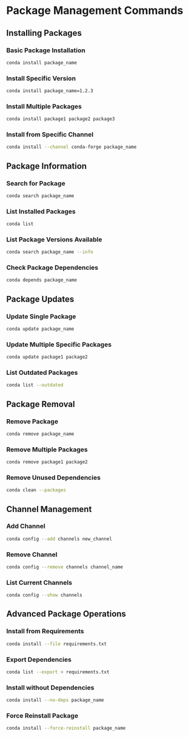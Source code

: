 # Package Management Commands

## Installing Packages

### Basic Package Installation
```bash
conda install package_name
```

### Install Specific Version
```bash
conda install package_name=1.2.3
```

### Install Multiple Packages
```bash
conda install package1 package2 package3
```

### Install from Specific Channel
```bash
conda install --channel conda-forge package_name
```

## Package Information

### Search for Package
```bash
conda search package_name
```

### List Installed Packages
```bash
conda list
```

### List Package Versions Available
```bash
conda search package_name --info
```

### Check Package Dependencies
```bash
conda depends package_name
```

## Package Updates

### Update Single Package
```bash
conda update package_name
```

### Update Multiple Specific Packages
```bash
conda update package1 package2
```

### List Outdated Packages
```bash
conda list --outdated
```

## Package Removal

### Remove Package
```bash
conda remove package_name
```

### Remove Multiple Packages
```bash
conda remove package1 package2
```

### Remove Unused Dependencies
```bash
conda clean --packages
```

## Channel Management

### Add Channel
```bash
conda config --add channels new_channel
```

### Remove Channel
```bash
conda config --remove channels channel_name
```

### List Current Channels
```bash
conda config --show channels
```

## Advanced Package Operations

### Install from Requirements
```bash
conda install --file requirements.txt
```

### Export Dependencies
```bash
conda list --export > requirements.txt
```

### Install without Dependencies
```bash
conda install --no-deps package_name
```

### Force Reinstall Package
```bash
conda install --force-reinstall package_name
```